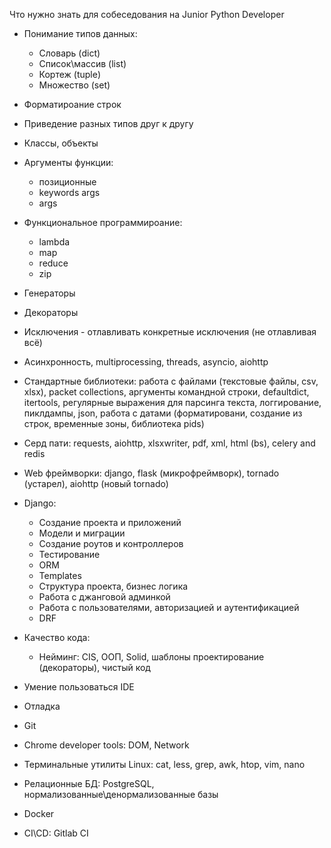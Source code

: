 Что нужно знать для собеседования на Junior Python Developer

* Понимание типов данных:
  * Словарь (dict)
  * Список\массив (list)
  * Кортеж (tuple)
  * Множество (set)

* Форматироание строк
* Приведение разных типов друг к другу
* Классы, объекты
* Аргументы функции:
  * позиционные
  * keywords args
  * args 

* Функциональное программироание:
  * lambda
  * map
  * reduce
  * zip
 
 * Генераторы
 * Декораторы
 * Исключения - отлавливать конкретные исключения (не отлавливая всё)
 * Асинхронность, multiprocessing, threads, asyncio, aiohttp
 * Стандартные библиотеки: работа с файлами (текстовые файлы, csv, xlsx), packet collections, аргументы командной строки, defaultdict, itertools, регулярные выражения для парсинга текста, логгирование, пиклдампы, json, работа с датами (форматировани, создание из строк, временные зоны, библиотека pids)
 * Серд пати: requests, aiohttp, xlsxwriter, pdf, xml, html (bs), celery and redis
 * Web фреймворки: django, flask (микрофреймворк), tornado (устарел), aiohttp (новый tornado)
 * Django:
   * Создание проекта и приложений
   * Модели и миграции
   * Создание роутов и контроллеров
   * Тестирование
   * ORM
   * Templates
   * Структура проекта, бизнес логика
   * Работа с джанговой админкой
   * Работа с пользователями, авторизацией и аутентификацией
   * DRF
 
* Качество кода:
  * Нейминг: CIS, ООП, Solid, шаблоны проектирование (декораторы), чистый код
* Умение пользоваться IDE
* Отладка
* Git
* Chrome developer tools: DOM, Network
* Терминальные утилиты Linux: cat, less, grep, awk, htop, vim, nano

* Релационные БД: PostgreSQL, нормализованные\денормализованные базы
* Docker
* CI\CD: Gitlab CI
